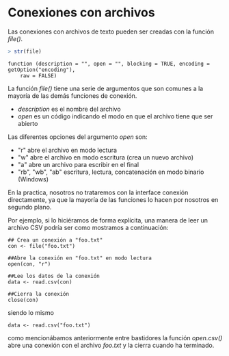 
# Conexiones con archivos

Las conexiones con archivos de texto pueden ser creadas con la función _file()_.


```r
> str(file)
```

```
function (description = "", open = "", blocking = TRUE, encoding = getOption("encoding"), 
    raw = FALSE)  
```

La función _file()_ tiene una serie de argumentos que son comunes a la mayoría de las demás funciones de conexión.

+ _description_ es el nombre del archivo
+ _open_ es un código indicando el modo en que el archivo tiene que ser abierto

Las diferentes opciones del argumento _open_ son:

+ "r" abre el archivo en modo lectura
+ "w" abre el archivo en modo escritura (crea un nuevo archivo)
+ "a" abre un archivo para escribir en el final
+ "rb", "wb", "ab" escritura, lectura, concatenación en modo binario (Windows)

En la practica, nosotros no trataremos con la interface conexión directamente, ya que la mayoría de las funciones lo hacen por nosotros en segundo plano.

Por ejemplo, si lo hiciéramos de forma explícita, una manera de leer un archivo CSV podría ser como mostramos a continuación:

```
## Crea un conexión a "foo.txt"
con <- file("foo.txt")

##Abre la conexión en "foo.txt" en modo lectura
open(con, "r")

##Lee los datos de la conexión
data <- read.csv(con)

##Cierra la conexión
close(con)

```
siendo lo mismo

```
data <- read.csv("foo.txt")

```
como mencionábamos anteriormente entre bastidores la función _open.csv()_ abre una conexión con el archivo _foo.txt_ y la cierra cuando ha terminado.













